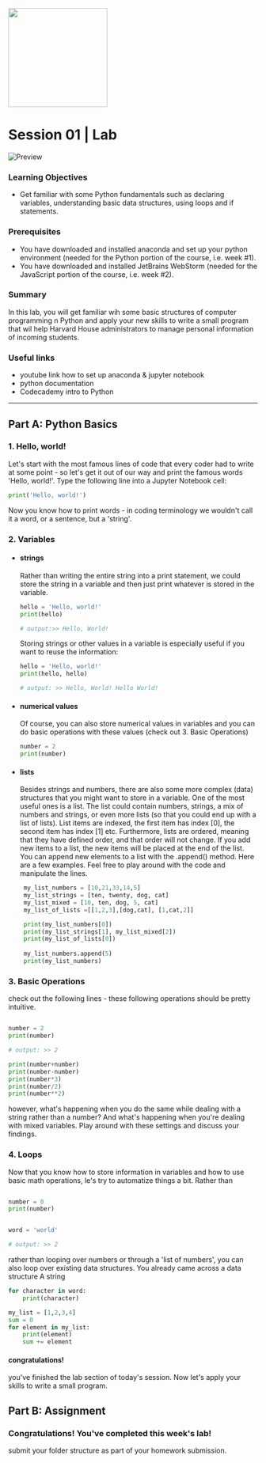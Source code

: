 <!---
layout: lab
exclude: true
--->

<img src="cs171-logo.png" width="200">

# Session 01 | Lab

![Preview](session_01_preview.png?raw=true "D3 Projections")

### Learning Objectives

- Get familiar with some Python fundamentals such as declaring variables, understanding basic data
 structures, using loops and if statements.


### Prerequisites

- You have downloaded and installed anaconda and set up your python environment (needed for the
 Python portion of the course, i.e. week #1).
- You have downloaded and installed JetBrains WebStorm (needed for the JavaScript portion of the
 course, i.e. week #2). 

### Summary

In this lab, you will get familiar wih some basic structures of computer programming n Python and
 apply your new skills to write a small program that wil help Harvard House administrators to
  manage personal information of incoming students.
  
### Useful links

- youtube link how to set up anaconda & jupyter notebook
- python documentation
- Codecademy intro to Python


----



## Part A: Python Basics

### 1. Hello, world!

Let's start with the most famous lines of code that every coder had to write at some point - so let's get it out of our way and print the famous words 'Hello, world!'. Type the following line into a Jupyter Notebook cell:

```python
print('Hello, world!')
```

Now you know how to print words - in coding terminology we wouldn't call it a word, or a sentence, but a 'string'.

### 2. Variables

- #### strings

    Rather than writing the entire string into a print statement, we could store the string in a variable and then just print whatever is stored in the variable. 
    ```python
    hello = 'Hello, world!'
    print(hello)
    
    # output:>> Hello, World!
    ```
    
    Storing strings or other values in a variable is especially useful if you want to reuse the information:
    ```python
    hello = 'Hello, world!'
    print(hello, hello)
    
    # output: >> Hello, World! Hello World!
    ```
    
- #### numerical values

    Of course, you can also store numerical values in variables and you can do basic operations
     with these values (check out 3. Basic Operations)
     
     ```python
     number = 2
     print(number)
  ```
  
- #### lists
    Besides strings and numbers, there are also some more complex (data) structures that you
     might want to store in a variable. One of the most useful ones is a list. The list could
      contain numbers, strings, a mix of numbers and strings, or even more lists (so that you
       could end up with a list of lists). List items are indexed, the first item has index [0], 
        the second item has index [1] etc. Furthermore, lists are ordered, meaning that they have 
         defined order, and that order will not change. If you add new items to a list, the new
          items will be placed at the end of the list. You can append new elements to a list with the .append() method. Here are  a few examples. Feel free to play around with the code and manipulate the lines.
          
     ```python
      my_list_numbers = [10,21,33,14,5]
      my_list_strings = [ten, twenty, dog, cat]
      my_list_mixed = [10, ten, dog, 5, cat]
      my_list_of_lists =[[1,2,3],[dog,cat], [1,cat,2]]
 
      print(my_list_numbers[0])
      print(my_list_strings[1], my_list_mixed[2])
      print(my_list_of_lists[0])
        
      my_list_numbers.append(5)
      print(my_list_numbers)
  ```
       
    

### 3. Basic Operations

check out the following lines - these following operations should be pretty intuitive.

```python

number = 2
print(number)

# output: >> 2

print(number+number)
print(number-number) 
print(number*3)
print(number/2)
print(number**2)
```

however, what's happening when you do the same while dealing with a string rather than a number? And what's happening when you're dealing with mixed variables. Play around with these settings and discuss your findings.

### 4. Loops

Now that you know how to store information in variables and how to use basic math operations, le's try to automatize things a bit. Rather than 


```python

number = 0
print(number)


word = 'world'

# output: >> 2

```

rather than looping over numbers or through a 'list of numbers', you can also loop over existing data structures. You already came across a data structure A string

```python
for character in word:
    print(character)

my_list = [1,2,3,4]
sum = 0
for element in my_list:
    print(element)
    sum += element
```

#### congratulations! 

you've finished the lab section of today's session. Now let's apply your skills to write a small
 program.

## Part B: Assignment


### Congratulations! You've completed this week's lab!

submit your folder structure as part of your homework submission. 

&nbsp;